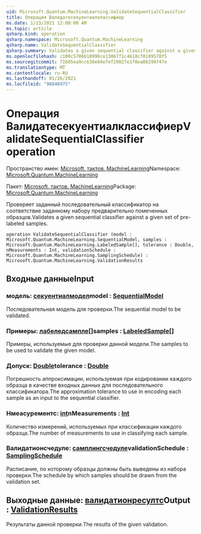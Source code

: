 ```yaml
---
uid: Microsoft.Quantum.MachineLearning.ValidateSequentialClassifier
title: Операция Валидатесекуентиалклассифиер
ms.date: 1/23/2021 12:00:00 AM
ms.topic: article
qsharp.kind: operation
qsharp.namespace: Microsoft.Quantum.MachineLearning
qsharp.name: ValidateSequentialClassifier
qsharp.summary: Validates a given sequential classifier against a given set of pre-labeled samples.
ms.openlocfilehash: c100c5786b18996ce13067f1c4618cf0189578f5
ms.sourcegitcommit: 71605ea9cc630e84e7ef29027e1f0ea06299747e
ms.translationtype: MT
ms.contentlocale: ru-RU
ms.lasthandoff: 01/26/2021
ms.locfileid: "98848975"
---
```

# <a name="validatesequentialclassifier-operation"></a><span data-ttu-id="8b760-102">Операция Валидатесекуентиалклассифиер</span><span class="sxs-lookup"><span data-stu-id="8b760-102">ValidateSequentialClassifier operation</span></span>

<span data-ttu-id="8b760-103">Пространство имен: [Microsoft. тактов. MachineLearning](xref:Microsoft.Quantum.MachineLearning)</span><span class="sxs-lookup"><span data-stu-id="8b760-103">Namespace: [Microsoft.Quantum.MachineLearning](xref:Microsoft.Quantum.MachineLearning)</span></span>

<span data-ttu-id="8b760-104">Пакет: [Microsoft. тактов. MachineLearning](https://nuget.org/packages/Microsoft.Quantum.MachineLearning)</span><span class="sxs-lookup"><span data-stu-id="8b760-104">Package: [Microsoft.Quantum.MachineLearning](https://nuget.org/packages/Microsoft.Quantum.MachineLearning)</span></span>


<span data-ttu-id="8b760-105">Проверяет заданный последовательный классификатор на соответствие заданному набору предварительно помеченных образцов.</span><span class="sxs-lookup"><span data-stu-id="8b760-105">Validates a given sequential classifier against a given set of pre-labeled samples.</span></span>

```qsharp
operation ValidateSequentialClassifier (model : Microsoft.Quantum.MachineLearning.SequentialModel, samples : Microsoft.Quantum.MachineLearning.LabeledSample[], tolerance : Double, nMeasurements : Int, validationSchedule : Microsoft.Quantum.MachineLearning.SamplingSchedule) : Microsoft.Quantum.MachineLearning.ValidationResults
```


## <a name="input"></a><span data-ttu-id="8b760-106">Входные данные</span><span class="sxs-lookup"><span data-stu-id="8b760-106">Input</span></span>

### <a name="model--sequentialmodel"></a><span data-ttu-id="8b760-107">модель: [секуентиалмодел](xref:Microsoft.Quantum.MachineLearning.SequentialModel)</span><span class="sxs-lookup"><span data-stu-id="8b760-107">model : [SequentialModel](xref:Microsoft.Quantum.MachineLearning.SequentialModel)</span></span>

<span data-ttu-id="8b760-108">Последовательная модель для проверки.</span><span class="sxs-lookup"><span data-stu-id="8b760-108">The sequential model to be validated.</span></span>


### <a name="samples--labeledsample"></a><span data-ttu-id="8b760-109">Примеры: [лабеледсампле](xref:Microsoft.Quantum.MachineLearning.LabeledSample)[]</span><span class="sxs-lookup"><span data-stu-id="8b760-109">samples : [LabeledSample](xref:Microsoft.Quantum.MachineLearning.LabeledSample)[]</span></span>

<span data-ttu-id="8b760-110">Примеры, используемые для проверки данной модели.</span><span class="sxs-lookup"><span data-stu-id="8b760-110">The samples to be used to validate the given model.</span></span>


### <a name="tolerance--double"></a><span data-ttu-id="8b760-111">Допуск: [Double](xref:microsoft.quantum.lang-ref.double)</span><span class="sxs-lookup"><span data-stu-id="8b760-111">tolerance : [Double](xref:microsoft.quantum.lang-ref.double)</span></span>

<span data-ttu-id="8b760-112">Погрешность аппроксимации, используемая при кодировании каждого образца в качестве входных данных для последовательного классификатора.</span><span class="sxs-lookup"><span data-stu-id="8b760-112">The approximation tolerance to use in encoding each sample as an input to the sequential classifier.</span></span>


### <a name="nmeasurements--int"></a><span data-ttu-id="8b760-113">Нмеасурементс: [int](xref:microsoft.quantum.lang-ref.int)</span><span class="sxs-lookup"><span data-stu-id="8b760-113">nMeasurements : [Int](xref:microsoft.quantum.lang-ref.int)</span></span>

<span data-ttu-id="8b760-114">Количество измерений, используемых при классификации каждого образца.</span><span class="sxs-lookup"><span data-stu-id="8b760-114">The number of measurements to use in classifying each sample.</span></span>


### <a name="validationschedule--samplingschedule"></a><span data-ttu-id="8b760-115">Валидатионсчедуле: [самплингсчедуле](xref:Microsoft.Quantum.MachineLearning.SamplingSchedule)</span><span class="sxs-lookup"><span data-stu-id="8b760-115">validationSchedule : [SamplingSchedule](xref:Microsoft.Quantum.MachineLearning.SamplingSchedule)</span></span>

<span data-ttu-id="8b760-116">Расписание, по которому образцы должны быть выведены из набора проверки.</span><span class="sxs-lookup"><span data-stu-id="8b760-116">The schedule by which samples should be drawn from the validation set.</span></span>



## <a name="output--validationresults"></a><span data-ttu-id="8b760-117">Выходные данные: [валидатионресултс](xref:Microsoft.Quantum.MachineLearning.ValidationResults)</span><span class="sxs-lookup"><span data-stu-id="8b760-117">Output : [ValidationResults](xref:Microsoft.Quantum.MachineLearning.ValidationResults)</span></span>

<span data-ttu-id="8b760-118">Результаты данной проверки.</span><span class="sxs-lookup"><span data-stu-id="8b760-118">The results of the given validation.</span></span>